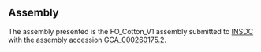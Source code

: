 

Assembly
--------

The assembly presented is the FO\_Cotton\_V1 assembly submitted to
[INSDC](http://www.insdc.org) with the assembly accession
[GCA\_000260175.2](http://www.ebi.ac.uk/ena/data/view/GCA_000260175.2).
